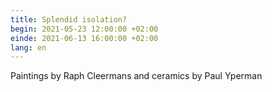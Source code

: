 ```yaml
---
title: Splendid isolation?
begin: 2021-05-23 12:00:00 +02:00
einde: 2021-06-13 16:00:00 +02:00
lang: en
---
```


Paintings by Raph Cleermans and ceramics by Paul Yperman
